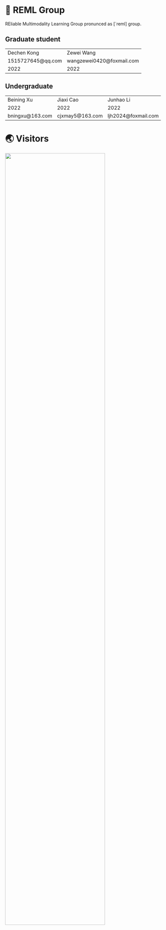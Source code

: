 # 🥼 REML Group 
REliable Multimodality Learning Group pronunced as [`reml] group.
## Graduate student
<table>
  <tr>
    <td>Dechen Kong</td>
    <td>Zewei Wang</td>
  </tr>
  <tr>
	<td>1515727645@qq.com</td>
	<td>wangzewei0420@foxmail.com</td>
  </tr>
  <tr>
    <td>2022</td>
    <td>2022</td>
  </tr>
</table>

## Undergraduate
<table>
  <tr>
    <td>Beining Xu</td>
    <td>Jiaxi Cao</td>
	<td>Junhao Li</td>
  </tr>
  <tr>
    <td>2022</td>
    <td>2022</td>
	<td>2022</td>
  </tr>
    <tr>
    <td>bningxu@163.com</td>
    <td>cjxmay5@163.com</td>
	<td>ljh2024@foxmail.com</td>
  </tr>
</table>

# 🌏 Visitors
<a href="https://clustrmaps.com/site/1bmij" title="Visit tracker"><img style="width:80%; height:auto;" src="//clustrmaps.com/map_v2.png?cl=080808&w=1500&t=tt&d=YG8B7pzv_G-mlx6bjDboAhC94R2P2UjBQJcwDPniMnI&co=ffffff&ct=808080" /></a>